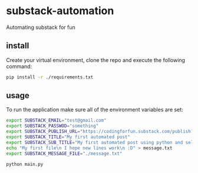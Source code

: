 # substack-automation
Automating substack for fun


## install
Create your virtual environment, clone the repo and execute the following command:
```bash
pip install -r ./requirements.txt
```

## usage
To run the application make sure all of the environment variables are set:
```bash
export SUBSTACK_EMAIL="test@gmail.com"
export SUBSTACK_PASSWOD="something"
export SUBSTACK_PUBLISH_URL="https://codingforfun.substack.com/publish?utm_source=menu"
export SUBSTACK_TITLE="My first automated post"
export SUBSTACK_SUB_TITLE="My first automated post using python and selenium"
echo "My first file\n I hope new lines work\n :D" > message.txt
export SUBSTACK_MESSAGE_FILE="./message.txt"

python main.py
```

